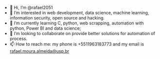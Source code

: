 - 👋 Hi, I’m @rafael2051
- 👀 I’m interested in web development, data science, machine learning, information security, open source and hacking.
- 🌱 I’m currently learning C, python, web scrapping, automation with python, Power BI and data science;
- 💞️ I’m looking to collaborate on provide better solutions for automation of process.
- 📫 How to reach me: my phone is +5511963183773 and my email is rafael.moura.almeida@usp.br 

<!---
rafael2051/rafael2051 is a ✨ special ✨ repository because its `README.md` (this file) appears on your GitHub profile.
You can click the Preview link to take a look at your changes.
--->
